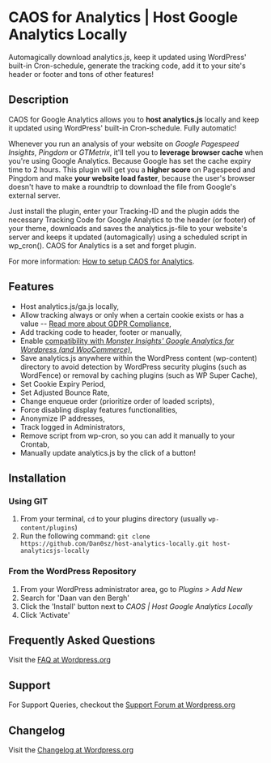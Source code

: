 # CAOS for Analytics | Host Google Analytics Locally

Automagically download analytics.js, keep it updated using WordPress' built-in Cron-schedule, generate the tracking code, add it to your site's header or footer and tons of other features!

## Description

CAOS for Google Analytics allows you to **host analytics.js** locally and keep it updated using WordPress' built-in Cron-schedule. Fully automatic!

Whenever you run an analysis of your website on *Google Pagespeed Insights*, *Pingdom* or *GTMetrix*, it'll tell you to **leverage browser cache** when you're using Google Analytics. Because Google has set the cache expiry time to 2 hours. This plugin will get you a **higher score** on Pagespeed and Pingdom and make **your website load faster**, because the user's browser doesn't have to make a roundtrip to download the file from Google's external server.

Just install the plugin, enter your Tracking-ID and the plugin adds the necessary Tracking Code for Google Analytics to the header (or footer) of your theme, downloads and saves the analytics.js-file to your website's server and keeps it updated (automagically) using a scheduled script in wp_cron(). CAOS for Analytics is a set and forget plugin.

For more information: [How to setup CAOS for Analytics](https://daan.dev/wordpress-plugins/optimize-analytics-wordpress/).

## Features
- Host analytics.js/ga.js locally,
- Allow tracking always or only when a certain cookie exists or has a value -- [Read more about GDPR Compliance](https://daan.dev/wordpress/gdpr-compliance-google-analytics/),
- Add tracking code to header, footer or manually,
- Enable [compatibility with *Monster Insights' Google Analytics for Wordpress (and WooCommerce)*](https://daan.dev/wordpress/leverage-browser-caching-host-analytics-local-monster-insights/),
- Save analytics.js anywhere within the WordPress content (wp-content) directory to avoid detection by WordPress security plugins (such as WordFence) or removal by caching plugins (such as WP Super Cache),
- Set Cookie Expiry Period,
- Set Adjusted Bounce Rate,
- Change enqueue order (prioritize order of loaded scripts),
- Force disabling display features functionalities,
- Anonymize IP addresses,
- Track logged in Administrators,
- Remove script from wp-cron, so you can add it manually to your Crontab,
- Manually update analytics.js by the click of a button!

## Installation

### Using GIT

1. From your terminal, `cd` to your plugins directory (usually `wp-content/plugins`)
1. Run the following command: `git clone https://github.com/Dan0sz/host-analytics-locally.git host-analyticsjs-locally`

### From the WordPress Repository

1. From your WordPress administrator area, go to *Plugins > Add New*
1. Search for 'Daan van den Bergh'
1. Click the 'Install' button next to *CAOS | Host Google Analytics Locally*
1. Click 'Activate'

## Frequently Asked Questions

Visit the [FAQ at Wordpress.org](https://wordpress.org/plugins/host-analyticsjs-local/#faq)

## Support

For Support Queries, checkout the [Support Forum at Wordpress.org](https://wordpress.org/support/plugin/host-analyticsjs-local)

## Changelog

Visit the [Changelog at Wordpress.org](https://wordpress.org/plugins/host-analyticsjs-local/#developers)